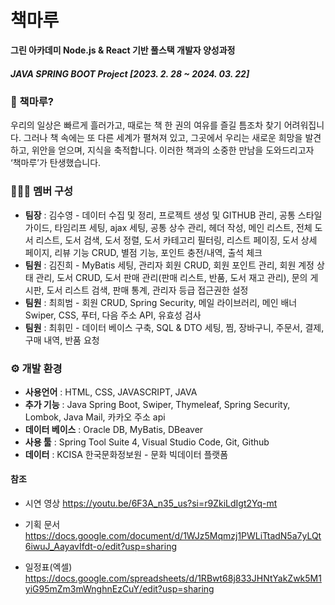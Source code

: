 # 책마루

**그린 아카데미 Node.js & React 기반 풀스택 개발자 양성과정**
##### JAVA SPRING BOOT Project [2023. 2. 28 ~ 2024. 03. 22]


### 📕 책마루?
우리의 일상은 빠르게 흘러가고, 때로는 책 한 권의 여유를 즐길 틈조차 찾기 어려워집니다. 그러나 책 속에는 또 다른 세계가 펼쳐져 있고, 그곳에서 우리는 새로운 희망을 발견하고, 위안을 얻으며, 지식을 축적합니다. 이러한 책과의 소중한 만남을 도와드리고자 ‘책마루’가 탄생했습니다.


### 🧑‍🤝‍🧑 멤버 구성

* **팀장** : 김수영 - 데이터 수집 및 정리, 프로젝트 생성 및 GITHUB 관리, 공통 스타일 가이드, 타임리프 세팅, ajax 세팅, 공통 상수 관리, 헤더 작성, 메인 리스트, 전체 도서 리스트, 도서 검색, 도서 정렬, 도서 카테고리 필터링, 리스트 페이징, 도서 상세 페이지, 리뷰 기능 CRUD, 별점 기능, 포인트 충전/내역, 출석 체크
* **팀원** : 김진희 - MyBatis 세팅, 관리자 회원 CRUD, 회원 포인트 관리, 회원 계정 상태 관리, 도서 CRUD, 도서 판매 관리(판매 리스트, 반품, 도서 재고 관리), 문의 게시판, 도서 리스트 검색, 판매 통계, 관리자 등급 접근권한 설정
* **팀원** : 최희범 - 회원 CRUD, Spring Security, 메일 라이브러리, 메인 배너 Swiper, CSS, 푸터, 다음 주소 API, 유효성 검사
* **팀원** : 최휘민 - 데이터 베이스 구축, SQL & DTO 세팅, 찜, 장바구니, 주문서, 결제, 구매 내역, 반품 요청
  

### ⚙ 개발 환경
* **사용언어** : HTML, CSS, JAVASCRIPT,  JAVA
* **추가 기능** : Java Spring Boot, Swiper, Thymeleaf, Spring Security, Lombok, Java Mail, 카카오 주소 api
* **데이터 베이스** : Oracle DB, MyBatis, DBeaver
* **사용 툴** : Spring Tool Suite 4, Visual Studio Code, Git, Github
* **데이터** : KCISA 한국문화정보원 - 문화 빅데이터 플랫폼


#### 참조
* 시연 영상
https://youtu.be/6F3A_n35_us?si=r9ZkiLdIgt2Yq-mt

* 기획 문서  
https://docs.google.com/document/d/1WJz5Mqmzj1PWLiTtadN5a7yLQt6iwuJ_AayavIfdt-o/edit?usp=sharing

* 일정표(엑셀)  
https://docs.google.com/spreadsheets/d/1RBwt68j833JHNtYakZwk5M1yiG95mZm3mWnghnEzCuY/edit?usp=sharing
